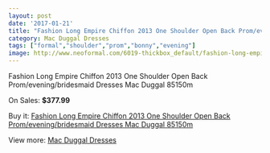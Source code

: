 ```yaml
---
layout: post
date: '2017-01-21'
title: "Fashion Long Empire Chiffon 2013 One Shoulder Open Back Prom/evening/bridesmaid Dresses Mac Duggal 85150m"
category: Mac Duggal Dresses
tags: ["formal","shoulder","prom","bonny","evening"]
image: http://www.neoformal.com/6019-thickbox_default/fashion-long-empire-chiffon-2013-one-shoulder-open-back-prom-evening-bridesmaid-dresses-mac-duggal-85150m.jpg
---
```

Fashion Long Empire Chiffon 2013 One Shoulder Open Back Prom/evening/bridesmaid Dresses Mac Duggal 85150m

On Sales: **$377.99**
<a href="https://www.neoformal.com/en/mac-duggal-dresses/2195-fashion-long-empire-chiffon-2013-one-shoulder-open-back-prom-evening-bridesmaid-dresses-mac-duggal-85150m.html"><amp-img layout="responsive" width="600" height="600" src="//www.neoformal.com/6019-thickbox_default/fashion-long-empire-chiffon-2013-one-shoulder-open-back-prom-evening-bridesmaid-dresses-mac-duggal-85150m.jpg" alt="Fashion Long Empire Chiffon 2013 One Shoulder Open Back Prom/evening/bridesmaid Dresses Mac Duggal 85150m 0" /></a>
<a href="https://www.neoformal.com/en/mac-duggal-dresses/2195-fashion-long-empire-chiffon-2013-one-shoulder-open-back-prom-evening-bridesmaid-dresses-mac-duggal-85150m.html"><amp-img layout="responsive" width="600" height="600" src="//www.neoformal.com/6020-thickbox_default/fashion-long-empire-chiffon-2013-one-shoulder-open-back-prom-evening-bridesmaid-dresses-mac-duggal-85150m.jpg" alt="Fashion Long Empire Chiffon 2013 One Shoulder Open Back Prom/evening/bridesmaid Dresses Mac Duggal 85150m 1" /></a>
<a href="https://www.neoformal.com/en/mac-duggal-dresses/2195-fashion-long-empire-chiffon-2013-one-shoulder-open-back-prom-evening-bridesmaid-dresses-mac-duggal-85150m.html"><amp-img layout="responsive" width="600" height="600" src="//www.neoformal.com/6021-thickbox_default/fashion-long-empire-chiffon-2013-one-shoulder-open-back-prom-evening-bridesmaid-dresses-mac-duggal-85150m.jpg" alt="Fashion Long Empire Chiffon 2013 One Shoulder Open Back Prom/evening/bridesmaid Dresses Mac Duggal 85150m 2" /></a>

Buy it: [Fashion Long Empire Chiffon 2013 One Shoulder Open Back Prom/evening/bridesmaid Dresses Mac Duggal 85150m](https://www.neoformal.com/en/mac-duggal-dresses/2195-fashion-long-empire-chiffon-2013-one-shoulder-open-back-prom-evening-bridesmaid-dresses-mac-duggal-85150m.html "Fashion Long Empire Chiffon 2013 One Shoulder Open Back Prom/evening/bridesmaid Dresses Mac Duggal 85150m")

View more: [Mac Duggal Dresses](https://www.neoformal.com/en/18-mac-duggal-dresses "Mac Duggal Dresses")